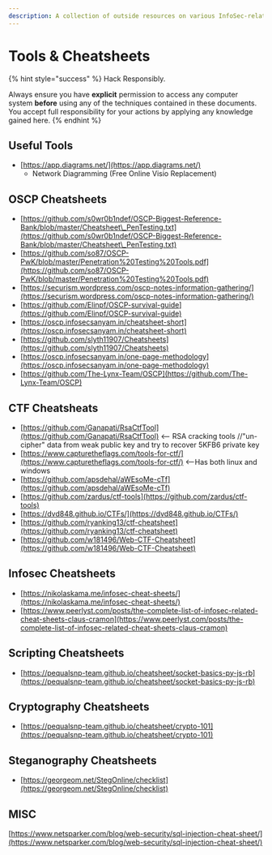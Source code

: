 ```yaml
---
description: A collection of outside resources on various InfoSec-related subjects.
---
```


# Tools & Cheatsheets

{% hint style="success" %}
Hack Responsibly.

Always ensure you have **explicit** permission to access any computer system **before** using any of the techniques contained in these documents. You accept full responsibility for your actions by applying any knowledge gained here.
{% endhint %}

## Useful Tools

* [https://app.diagrams.net/](https://app.diagrams.net/)
  * Network Diagramming (Free Online Visio Replacement)

## OSCP Cheatsheets

* [https://github.com/s0wr0b1ndef/OSCP-Biggest-Reference-Bank/blob/master/Cheatsheet\_PenTesting.txt](https://github.com/s0wr0b1ndef/OSCP-Biggest-Reference-Bank/blob/master/Cheatsheet\_PenTesting.txt)
* [https://github.com/so87/OSCP-PwK/blob/master/Penetration%20Testing%20Tools.pdf](https://github.com/so87/OSCP-PwK/blob/master/Penetration%20Testing%20Tools.pdf)
* [https://securism.wordpress.com/oscp-notes-information-gathering/](https://securism.wordpress.com/oscp-notes-information-gathering/)
* [https://github.com/Elinpf/OSCP-survival-guide](https://github.com/Elinpf/OSCP-survival-guide)
* [https://oscp.infosecsanyam.in/cheatsheet-short](https://oscp.infosecsanyam.in/cheatsheet-short)
* [https://github.com/slyth11907/Cheatsheets](https://github.com/slyth11907/Cheatsheets)
* [https://oscp.infosecsanyam.in/one-page-methodology](https://oscp.infosecsanyam.in/one-page-methodology)
* [https://github.com/The-Lynx-Team/OSCP](https://github.com/The-Lynx-Team/OSCP)

## CTF Cheatsheats

* [https://github.com/Ganapati/RsaCtfTool](https://github.com/Ganapati/RsaCtfTool) <-- RSA cracking tools //"un-cipher" data from weak public key and try to recover 5KFB6 private key
* [https://www.capturetheflags.com/tools-for-ctf/](https://www.capturetheflags.com/tools-for-ctf/) <--Has both linux and windows
* [https://github.com/apsdehal/aWEsoMe-cTf](https://github.com/apsdehal/aWEsoMe-cTf)
* [https://github.com/zardus/ctf-tools](https://github.com/zardus/ctf-tools)
* [https://dvd848.github.io/CTFs/](https://dvd848.github.io/CTFs/)
* [https://github.com/ryanking13/ctf-cheatsheet](https://github.com/ryanking13/ctf-cheatsheet)
* [https://github.com/w181496/Web-CTF-Cheatsheet](https://github.com/w181496/Web-CTF-Cheatsheet)

## Infosec Cheatsheets

* [https://nikolaskama.me/infosec-cheat-sheets/](https://nikolaskama.me/infosec-cheat-sheets/)
* [https://www.peerlyst.com/posts/the-complete-list-of-infosec-related-cheat-sheets-claus-cramon](https://www.peerlyst.com/posts/the-complete-list-of-infosec-related-cheat-sheets-claus-cramon)

## Scripting Cheatsheets

* [https://pequalsnp-team.github.io/cheatsheet/socket-basics-py-js-rb](https://pequalsnp-team.github.io/cheatsheet/socket-basics-py-js-rb)

## Cryptography Cheatsheets

* [https://pequalsnp-team.github.io/cheatsheet/crypto-101](https://pequalsnp-team.github.io/cheatsheet/crypto-101)

## Steganography Cheatsheets

* [https://georgeom.net/StegOnline/checklist](https://georgeom.net/StegOnline/checklist)

## MISC

[https://www.netsparker.com/blog/web-security/sql-injection-cheat-sheet/](https://www.netsparker.com/blog/web-security/sql-injection-cheat-sheet/)
